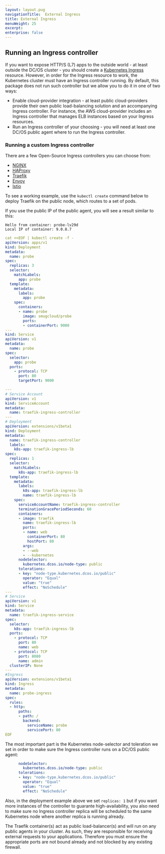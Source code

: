 ```yaml
---
layout: layout.pug
navigationTitle:  External Ingress
title: External Ingress
menuWeight: 25
excerpt:
enterprise: false
---
```


## Running an Ingress controller

If you want to expose HTTP/S (L7) apps to the outside world - at least outside the DC/OS cluster -
you should create a [Kubernetes Ingress](https://kubernetes.io/docs/concepts/services-networking/ingress)
resource.
However, in order for the Ingress resource to work, the Kubernetes cluster must have an Ingress
controller running.
By default, this package does not run such controller but we allow you to do it in one of two ways:

- Enable cloud-provider integration - at least public cloud-providers provide their own public
  load-balancing solution and an accompanying Ingress controller. For instance, the AWS cloud-provider
  includes an Ingress controller that manages ELB instances based on your Ingress resources.
- Run an Ingress controller of your choosing - you will need at least one DC/OS public agent
  where to run the Ingress controller.

### Running a custom Ingress controller

There are a few Open-Source Ingress controllers you can choose from:

- [NGINX](https://github.com/kubernetes/ingress-nginx)
- [HAProxy](https://github.com/appscode/voyager)
- [Traefik](https://docs.traefik.io/user-guide/kubernetes/)
- [Envoy](https://github.com/heptio/contour)
- [Istio](https://istio.io/docs/tasks/traffic-management/ingress.html)

To see a working example, use the `kubectl create` command below to deploy Traefik on the public node,
which routes to a set of pods.

If you use the public IP of the public agent, you will see a result similar to this:

```
Hello from container: probe-lv29d
Local IP of container: 9.0.8.7
```

```yaml
cat <<EOF | kubectl create -f -
apiVersion: apps/v1
kind: Deployment
metadata:
  name: probe
spec:
  replicas: 3
  selector:
    matchLabels:
      app: probe
  template:
    metadata:
      labels:
        app: probe
    spec:
      containers:
      - name: probe
        image: smugcloud/probe
        ports:
        - containerPort: 9000
---
kind: Service
apiVersion: v1
metadata:
  name: probe
spec:
  selector:
    app: probe
  ports:
    - protocol: TCP
      port: 80
      targetPort: 9000

---
# Service Account
apiVersion: v1
kind: ServiceAccount
metadata:
  name: traefik-ingress-controller
---
# Deployment
apiVersion: extensions/v1beta1
kind: Deployment
metadata:
  name: traefik-ingress-controller
  labels:
    k8s-app: traefik-ingress-lb
spec:
  replicas: 1
  selector:
    matchLabels:
      k8s-app: traefik-ingress-lb
  template:
    metadata:
      labels:
        k8s-app: traefik-ingress-lb
        name: traefik-ingress-lb
    spec:
      serviceAccountName: traefik-ingress-controller
      terminationGracePeriodSeconds: 60
      containers:
      - image: traefik
        name: traefik-ingress-lb
        ports:
        - name: web
          containerPort: 80
          hostPort: 80
        args:
        - --web
        - --kubernetes
      nodeSelector:
        kubernetes.dcos.io/node-type: public
      tolerations:
      - key: "node-type.kubernetes.dcos.io/public"
        operator: "Equal"
        value: "true"
        effect: "NoSchedule"
---
# Service
apiVersion: v1
kind: Service
metadata:
  name: traefik-ingress-service
spec:
  selector:
    k8s-app: traefik-ingress-lb
  ports:
    - protocol: TCP
      port: 80
      name: web
    - protocol: TCP
      port: 8080
      name: admin
  clusterIP: None
---
#Ingress
apiVersion: extensions/v1beta1
kind: Ingress
metadata:
  name: probe-ingress
spec:
  rules:
  - http:
      paths:
      - path: /
        backend:
          serviceName: probe
          servicePort: 80
EOF
```

The most important part is the Kubernetes node-selector and toleration we set in order
to make sure the Ingress controller runs on a DC/OS public agent:

```yaml
      nodeSelector:
        kubernetes.dcos.io/node-type: public
      tolerations:
      - key: "node-type.kubernetes.dcos.io/public"
        operator: "Equal"
        value: "true"
        effect: "NoSchedule"
```

Also, in the deployment example above we set `replicas: 1` but if you want more instances of the
controller to guarante high-availability, you also need to make sure no Ingress controller replica
will be scheduled to the same Kubernetes node where another replica is running already.

The Traefik container(s) act as public load-balancer(s) and will run on any public agents in your
cluster. As such, they are responsible for receiving external requests to your applications. Therefore
you must ensure the appropriate ports are not bound already and not blocked by any existing firewall.
